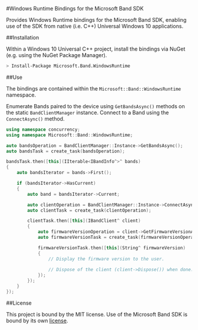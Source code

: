 #Windows Runtime Bindings for the Microsoft Band SDK

Provides Windows Runtime bindings for the Microsoft Band SDK, enabling use of the SDK from native (i.e. C++) Universal Windows 10 applications.

##Installation

Within a Windows 10 Universal C++ project, install the bindings via NuGet (e.g. using the NuGet Package Manager).

```bash
> Install-Package Microsoft.Band.WindowsRuntime
```

##Use

The bindings are contained within the `Microsoft::Band::WindowsRuntime` namespace.

Enumerate Bands paired to the device using `GetBandsAsync()` methods on the static `BandClientManager` instance.  Connect to a Band using the `ConnectAsync()` method.

```cpp
using namespace concurrency;
using namespace Microsoft::Band::WindowsRuntime;

auto bandsOperation = BandClientManager::Instance->GetBandsAsync();
auto bandsTask = create_task(bandsOperation);

bandsTask.then([this](IIterable<IBandInfo^>^ bands)
{
    auto bandsIterator = bands->First();

    if (bandsIterator->HasCurrent)
    {
        auto band = bandsIterator->Current;

        auto clientOperation = BandClientManager::Instance->ConnectAsync(band);
        auto clientTask = create_task(clientOperation);

        clientTask.then([this](IBandClient^ client) 
        {
            auto firmwareVersionOperation = client->GetFirmwareVersionAsync();
            auto firmwareVersionTask = create_task(firmwareVersionOperation);

            firmwareVersionTask.then([this](String^ firmwareVersion)
            {
                // Display the firmware version to the user.
                
                // Dispose of the client (client->Dispose()) when done.
            });
        });
    }
});

```

##License

This project is bound by the MIT license. Use of the Microsoft Band SDK is bound by its own [license](http://go.microsoft.com/fwlink/?LinkID=525149).